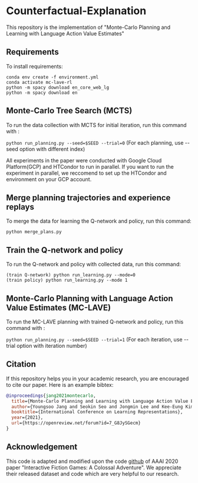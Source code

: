 # Counterfactual-Explanation
This repository is the implementation of "Monte-Carlo Planning and Learning with Language Action Value Estimates"
## Requirements
To install requirements:
```
conda env create -f environment.yml
conda activate mc-lave-rl
python -m spacy download en_core_web_lg
python -m spacy download en
```

## Monte-Carlo Tree Search (MCTS)
To run the data collection with MCTS for initial iteration, run this command with :

`python run_planning.py --seed=$SEED --trial=0`
(For each planning, use --seed option with different index)

All experiments in the paper were conducted with Google Cloud Platform(GCP) and HTCondor to run in parallel. If you want to run the experiment in parallel, we reccomend to set up the HTCondor and environment on your GCP account.

## Merge planning trajectories and experience replays
To merge the data for learning the Q-network and policy, run this command:

`python merge_plans.py`
## Train the Q-network and policy
To run the Q-network and policy with collected data, run this command:
```
(train Q-network) python run_learning.py --mode=0
(train policy) python run_learning.py --mode 1
```
## Monte-Carlo Planning with Language Action Value Estimates (MC-LAVE)
To run the MC-LAVE planning with trained Q-network and policy, run this command with :

`python run_planning.py --seed=$SEED --trial=1`
(For each iteration, use --trial option with iteration number)

## Citation
If this repository helps you in your academic research, you are encouraged to cite our paper. Here is an example bibtex:
```bibtex
@inproceedings{jang2021montecarlo,
  title={Monte-Carlo Planning and Learning with Language Action Value Estimates},
  author={Youngsoo Jang and Seokin Seo and Jongmin Lee and Kee-Eung Kim},
  booktitle={International Conference on Learning Representations},
  year={2021},
  url={https://openreview.net/forum?id=7_G8JySGecm}
}
```
## Acknowledgement
This code is adapted and modified upon the code [github](https://github.com/) of AAAI 2020 paper "Interactive Fiction Games: A Colossal Adventure". We appreciate their released dataset and code which are very helpful to our research.

